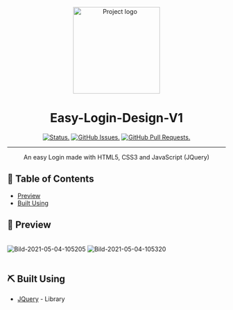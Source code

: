 <p align="center">
 <img width=auto height=200px src="https://www.blackdayz.de/img/logo" alt="Project logo">
</p>

<h1 align="center">Easy-Login-Design-V1</h1>

<div align="center">

[![Status.](https://img.shields.io/badge/status-active-success.svg)]()
[![GitHub Issues.](https://img.shields.io/github/issues/Mittelblut9/Easy-Login-Design-V1.svg)](https://github.com/Mittelblut9/Easy-Login-Design-V1/issues)
[![GitHub Pull Requests.](https://img.shields.io/github/issues-pr/Mittelblut9/Easy-Login-Design-V1.svg)](https://github.com/Mittelblut9/Easy-Login-Design-V1/pulls)

</div>

---

<p align="center">An easy Login made with HTML5, CSS3 and JavaScript (JQuery)
    <br>
</p>

## 📝 Table of Contents

- [Preview](#preview)
- [Built Using](#built_using)

## 🧐 Preview <a name = "preview"></a>
<br>

<img src="https://i.ibb.co/rtnRNrf/Bild-2021-05-04-105205.png" alt="Bild-2021-05-04-105205" border="0">
<img src="https://i.ibb.co/FD2vRmc/Bild-2021-05-04-105320.png" alt="Bild-2021-05-04-105320" border="0">
<br>

<br>

## ⛏️ Built Using <a name = "built_using"></a>

- [JQuery](https://jquery.com) - Library
